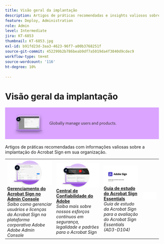 ```yaml
---
title: Visão geral da implantação
description: Artigos de práticas recomendadas e insights valiosos sobre a implantação do Acrobat Sign
feature: Deploy, Administration
role: Admin
level: Intermediate
jira: KT-6853
thumbnail: KT-6853.jpg
exl-id: b91fd23d-3aa3-4623-96f7-a00b3768251f
source-git-commit: 452299b2b786beab9df7a5019da4f3840d9cdec9
workflow-type: tm+mt
source-wordcount: '116'
ht-degree: 10%

---
```


# Visão geral da implantação

![Imagem de implantação do Sign](assets/Hero-Deploy.png)

Artigos de práticas recomendadas com informações valiosas sobre a implantação do Acrobat Sign em sua organização.

<table style="table-layout:fixed">
<tr>
  <td>
    <a href="https://helpx.adobe.com/br/enterprise/using/adobe-sign-for-enterprise.html" target="_blank">
      <img alt="Admin Console" src="assets/Deploy_Admin.png" />
    </a>
    <div>
    <a href="https://helpx.adobe.com/br/enterprise/using/adobe-sign-for-enterprise.html" target="_blank"><strong>Gerenciamento do Acrobat Sign no Admin Console</strong></a>
    </div>
    <em>Saiba como gerenciar usuários e licenças da Acrobat Sign na plataforma corporativa Adobe Adobe Admin Console</em>
    <br>
  </td>
  <td>
    <a href="https://www.adobe.com/trust/document-cloud-security.html" target="_blank">
      <img alt="Central de Confiabilidade do Adobe" src="assets/Deploy_Trust.png" />
    </a>
    <div>
    <a href="https://www.adobe.com/trust/document-cloud-security.html" target="_blank"><strong>Central de Confiabilidade do Adobe</strong></a>
    </div>
    <em>Saiba mais sobre nossos esforços contínuos em segurança, legalidade e padrões para o Acrobat Sign</em>
    <br>
  </td>
  <td>
    <a href="assets/SignStudyGuide.pdf">
      <img alt="Guia de estudo do Acrobat Sign Essentials" src="assets/SignStudyGuide.png" />
    </a>
    <div>
    <a href="assets/SignStudyGuide.pdf"><strong>Guia de estudo do Acrobat Sign Essentials</strong></a>
    </div>
    <em>Guia de estudo da Acrobat Sign para a avaliação do Acrobat Sign Essentials (AD3-D104)</em>
    <br>
  </td>
  <td>
    <img alt="Espaçador" src="assets/Whitespacer.png" />
    <div>
    <br>
  </td>
</tr>
</table>
